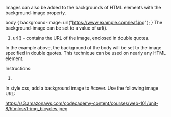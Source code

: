 Images can also be added to the backgrounds of HTML elements with the background-image property.

body {
  background-image: url("https://www.example.com/leaf.jpg");
}
The background-image can be set to a value of url().

1. url() - contains the URL of the image, enclosed in double quotes.

In the example above, the background of the body will be set to the image specified in double quotes. This technique can be used on nearly any HTML element.

Instructions:

1.
In style.css, add a background image to #cover. Use the following image URL:

https://s3.amazonaws.com/codecademy-content/courses/web-101/unit-8/htmlcss1-img_bicycles.jpeg
